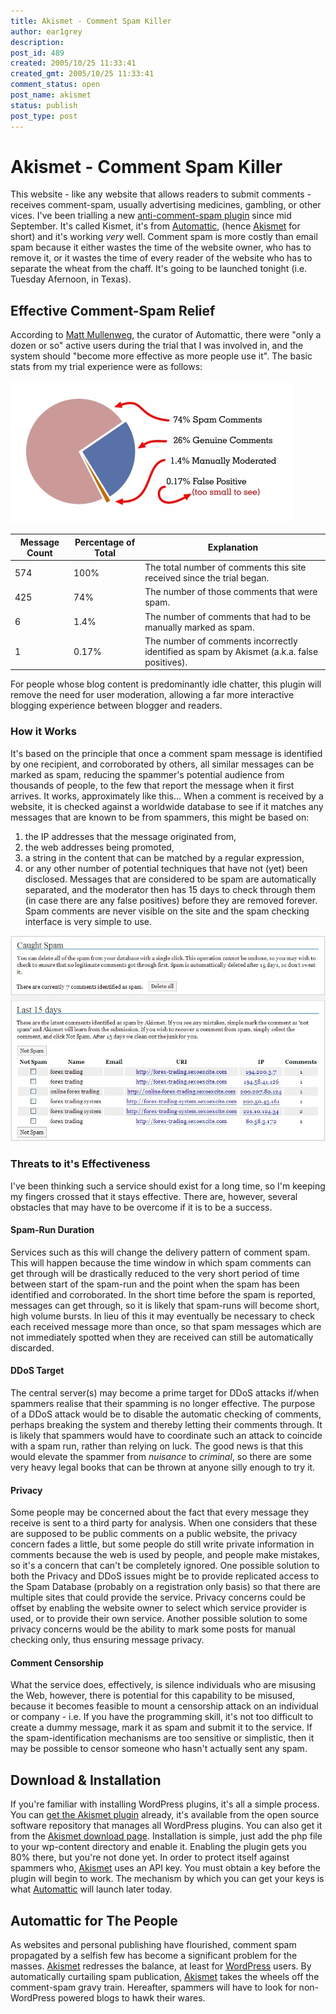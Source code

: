 ```yaml
---
title: Akismet - Comment Spam Killer
author: ear1grey
description:
post_id: 489
created: 2005/10/25 11:33:41
created_gmt: 2005/10/25 11:33:41
comment_status: open
post_name: akismet
status: publish
post_type: post
---
```


# Akismet - Comment Spam Killer

This website - like any website that allows readers to submit comments - receives comment-spam, usually advertising medicines, gambling, or other vices. I've been trialling a new [anti-comment-spam plugin](http://photomatt.net/2005/09/19/stop-spam-better/) since mid September. It's called Kismet, it's from [Automattic](http://automattic.com/), (hence <a href="http://akismet.com/">Akismet</a> for short) and it's working <em>very</em> well. Comment spam is more costly than email spam because it either wastes the time of the website owner, who has to remove it, or it wastes the time of every reader of the website who has to separate the wheat from the chaff. It's going to be launched tonight (i.e. Tuesday Afernoon, in Texas).

## Effective Comment-Spam Relief
According to [Matt Mullenweg](http://photomatt.net), the curator of Automattic, there were "only a dozen or so" active users during the trial that I was involved in, and the system should "become more effective as more people use it". The basic stats from my trial experience were as follows:

![Akismet Stats](graph.jpg)

| Message Count | Percentage of Total | Explanation |
|---|---|---|
| 574 | 100% | The total number of comments this site received since the trial began. |
| 425 | 74% | The number of those comments that were spam. |
| 6 | 1.4% | The number of comments that had to be manually marked as spam. |
| 1 | 0.17% | The number of comments incorrectly identified as spam by Akismet (a.k.a. false positives). |

For people whose blog content is predominantly idle chatter, this plugin will remove the need for user moderation, allowing a far more interactive blogging experience between blogger and readers.

### How it Works

It's based on the principle that once a comment spam message is identified by one recipient, and corroborated by others, all similar messages can be marked as spam, reducing the spammer's potential audience from thousands of people, to the few that report the message when it first arrives. It works, approximately like this... When a comment is received by a website, it is checked against a worldwide database to see if it matches any messages that are known to be from spammers, this might be based on:

1.  the IP addresses that the message originated from,
2.  the web addresses being promoted,
3.  a string in the content that can be matched by a regular expression,
4.  or any other number of potential techniques that have not (yet) been disclosed. Messages that are considered to be spam are automatically separated, and the moderator then has 15 days to check through them (in case there are any false positives) before they are removed forever. Spam comments are never visible on the site and the spam checking interface is very simple to use.

![Akismet in use](inuse.jpg)

### Threats to it's Effectiveness

I've been thinking such a service should exist for a long time, so I'm keeping my fingers crossed that it stays effective. There are, however, several obstacles that may have to be overcome if it is to be a success.

#### Spam-Run Duration

Services such as this will change the delivery pattern of comment spam. This will happen because the time window in which spam comments can get through will be drastically reduced to the very short period of time between start of the spam-run and the point when the spam has been identified and corroborated. In the short time before the spam is reported, messages can get through, so it is likely that spam-runs will become short, high volume bursts. In lieu of this it may eventually be necessary to check each received message more than once, so that spam messages which are not immediately spotted when they are received can still be automatically discarded.

#### DDoS Target

The central server(s) may become a prime target for DDoS attacks if/when spammers realise that their spamming is no longer effective. The purpose of a DDoS attack would be to disable the automatic checking of comments, perhaps breaking the system and thereby letting their comments through. It is likely that spammers would have to coordinate such an attack to coincide with a spam run, rather than relying on luck. The good news is that this would elevate the spammer from _nuisance_ to _criminal_, so there are some very heavy legal books that can be thrown at anyone silly enough to try it.

#### Privacy

Some people may be concerned about the fact that every message they receive is sent to a third party for analysis. When one considers that these are supposed to be public comments on a public website, the privacy concern fades a little, but some people do still write private information in comments because the web is used by people, and people make mistakes, so it's a concern that can't be completely ignored. One possible solution to both the Privacy and DDoS issues might be to provide replicated access to the Spam Database (probably on a registration only basis) so that there are multiple sites that could provide the service. Privacy concerns could be offset by enabling the website owner to select which service provider is used, or to provide their own service. Another possible solution to some privacy concerns would be the ability to mark some posts for manual checking only, thus ensuring message privacy.

#### Comment Censorship

What the service does, effectively, is silence individuals who are misusing the Web, however, there is potential for this capability to be misused, because it becomes feasible to mount a censorship attack on an individual or company - i.e. If you have the programming skill, it's not too difficult to create a dummy message, mark it as spam and submit it to the service. If the spam-identification mechanisms are too sensitive or simplistic, then it may be possible to censor someone who hasn't actually sent any spam.

## Download & Installation

If you're familiar with installing WordPress plugins, it's all a simple process. You can [get the Akismet plugin](http://dev.wp-plugins.org/file/akismet/trunk/akismet.php) already, it's available from the open source software repository that manages all WordPress plugins. You can also get it from the [Akismet download page](http://akismet.com/download/). Installation is simple, just add the php file to your wp-content directory and enable it. Enabling the plugin gets you 80% there, but you're not done yet. In order to protect itself against spammers who, [Akismet](http://akismet.com/) uses an API key. You must obtain a key before the plugin will begin to work. The mechanism by which you can get your keys is what [Automattic](http://automattic.com) will launch later today.

## Automattic for The People

As websites and personal publishing have flourished, comment spam propagated by a selfish few has become a significant problem for the masses. [Akismet](http://akismet.com/) redresses the balance, at least for [WordPress](http://wordpress.org/) users. By automatically curtailing spam publication, [Akismet](http://akismet.com/) takes the wheels off the comment-spam gravy train. Hereafter, spammers will have to look for non-WordPress powered blogs to hawk their wares.
